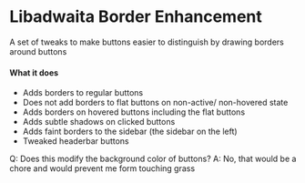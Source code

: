 # Libadwaita Border Enhancement

A set of tweaks to make buttons easier to distinguish by drawing borders around buttons

#### What it does
- Adds borders to regular buttons
- Does not add borders to flat buttons on non-active/ non-hovered state
- Adds borders on hovered buttons including the flat buttons
- Adds subtle shadows on clicked buttons
- Adds faint borders to the sidebar (the sidebar on the left)
- Tweaked headerbar buttons

Q: Does this modify the background color of buttons?
A: No, that would be a chore and would prevent me form touching grass
